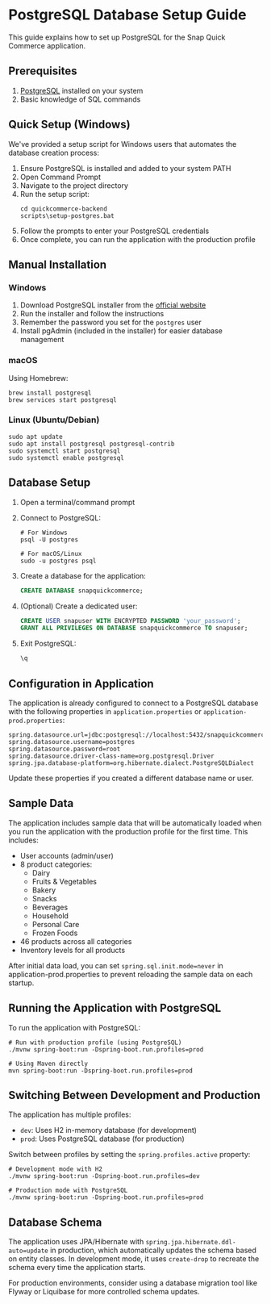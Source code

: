 # PostgreSQL Database Setup Guide

This guide explains how to set up PostgreSQL for the Snap Quick Commerce application.

## Prerequisites

1. [PostgreSQL](https://www.postgresql.org/download/) installed on your system
2. Basic knowledge of SQL commands

## Quick Setup (Windows)

We've provided a setup script for Windows users that automates the database creation process:

1. Ensure PostgreSQL is installed and added to your system PATH
2. Open Command Prompt
3. Navigate to the project directory
4. Run the setup script:
   ```
   cd quickcommerce-backend
   scripts\setup-postgres.bat
   ```
5. Follow the prompts to enter your PostgreSQL credentials
6. Once complete, you can run the application with the production profile

## Manual Installation

### Windows

1. Download PostgreSQL installer from the [official website](https://www.postgresql.org/download/windows/)
2. Run the installer and follow the instructions
3. Remember the password you set for the `postgres` user
4. Install pgAdmin (included in the installer) for easier database management

### macOS

Using Homebrew:

```shell
brew install postgresql
brew services start postgresql
```

### Linux (Ubuntu/Debian)

```shell
sudo apt update
sudo apt install postgresql postgresql-contrib
sudo systemctl start postgresql
sudo systemctl enable postgresql
```

## Database Setup

1. Open a terminal/command prompt
2. Connect to PostgreSQL:

   ```shell
   # For Windows
   psql -U postgres

   # For macOS/Linux
   sudo -u postgres psql
   ```

3. Create a database for the application:

   ```sql
   CREATE DATABASE snapquickcommerce;
   ```

4. (Optional) Create a dedicated user:

   ```sql
   CREATE USER snapuser WITH ENCRYPTED PASSWORD 'your_password';
   GRANT ALL PRIVILEGES ON DATABASE snapquickcommerce TO snapuser;
   ```

5. Exit PostgreSQL:

   ```sql
   \q
   ```

## Configuration in Application

The application is already configured to connect to a PostgreSQL database with the following properties in `application.properties` or `application-prod.properties`:

```properties
spring.datasource.url=jdbc:postgresql://localhost:5432/snapquickcommerce
spring.datasource.username=postgres
spring.datasource.password=root
spring.datasource.driver-class-name=org.postgresql.Driver
spring.jpa.database-platform=org.hibernate.dialect.PostgreSQLDialect
```

Update these properties if you created a different database name or user.

## Sample Data

The application includes sample data that will be automatically loaded when you run the application with the production profile for the first time. This includes:

- User accounts (admin/user)
- 8 product categories:
  - Dairy
  - Fruits & Vegetables
  - Bakery
  - Snacks
  - Beverages
  - Household
  - Personal Care
  - Frozen Foods
- 46 products across all categories
- Inventory levels for all products

After initial data load, you can set `spring.sql.init.mode=never` in application-prod.properties to prevent reloading the sample data on each startup.

## Running the Application with PostgreSQL

To run the application with PostgreSQL:

```shell
# Run with production profile (using PostgreSQL)
./mvnw spring-boot:run -Dspring-boot.run.profiles=prod

# Using Maven directly
mvn spring-boot:run -Dspring-boot.run.profiles=prod
```

## Switching Between Development and Production

The application has multiple profiles:

- `dev`: Uses H2 in-memory database (for development)
- `prod`: Uses PostgreSQL database (for production)

Switch between profiles by setting the `spring.profiles.active` property:

```shell
# Development mode with H2
./mvnw spring-boot:run -Dspring-boot.run.profiles=dev

# Production mode with PostgreSQL
./mvnw spring-boot:run -Dspring-boot.run.profiles=prod
```

## Database Schema

The application uses JPA/Hibernate with `spring.jpa.hibernate.ddl-auto=update` in production, which automatically updates the schema based on entity classes. In development mode, it uses `create-drop` to recreate the schema every time the application starts.

For production environments, consider using a database migration tool like Flyway or Liquibase for more controlled schema updates.
